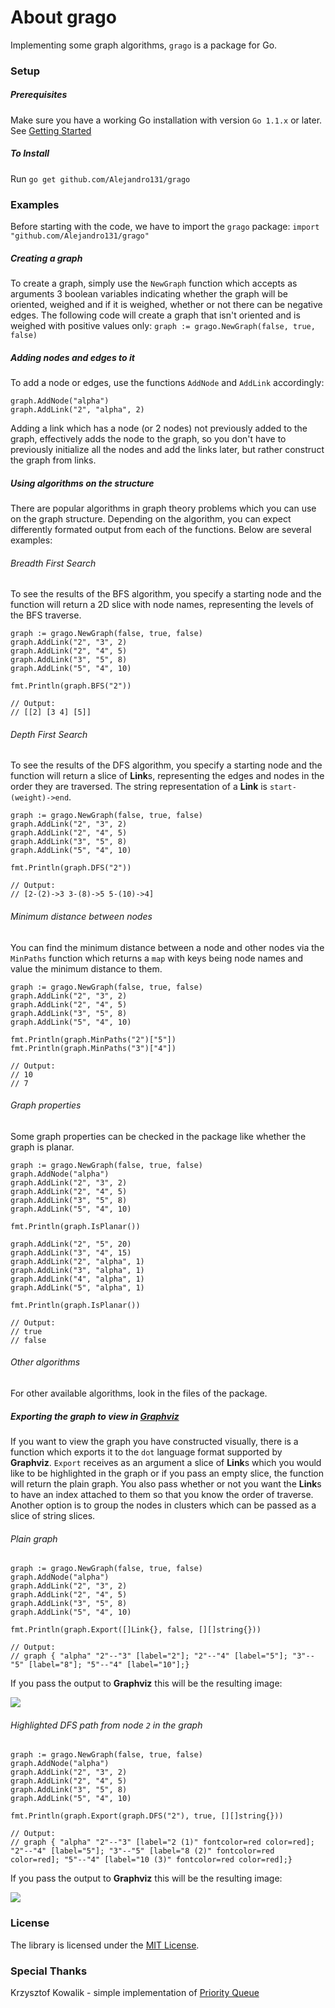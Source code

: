 # About grago

Implementing some graph algorithms, `grago` is a package for Go.

### Setup

##### Prerequisites

Make sure you have a working Go installation with version `Go 1.1.x` or later.
See [Getting Started](http://golang.org/doc/install.html)

##### To Install
Run ```go get github.com/Alejandro131/grago```

### Examples

Before starting with the code, we have to import the `grago` package:
```import "github.com/Alejandro131/grago"```

##### Creating a graph

To create a graph, simply use the `NewGraph` function which accepts as arguments
3 boolean variables indicating whether the graph will be oriented, weighed and
if it is weighed, whether or not there can be negative edges. The following code
will create a graph that isn't oriented and is weighed with positive values only:
```graph := grago.NewGraph(false, true, false)```

##### Adding nodes and edges to it

To add a node or edges, use the functions `AddNode` and `AddLink` accordingly:
```
graph.AddNode("alpha")
graph.AddLink("2", "alpha", 2)
```
Adding a link which has a node (or 2 nodes) not previously added to the graph,
effectively adds the node to the graph, so you don't have to previously initialize
all the nodes and add the links later, but rather construct the graph from links.

##### Using algorithms on the structure

There are popular algorithms in graph theory problems which you can use on the graph
structure. Depending on the algorithm, you can expect differently formated output from
each of the functions. Below are several examples:

###### Breadth First Search

To see the results of the BFS algorithm, you specify a starting node and the function will
return a 2D slice with node names, representing the levels of the BFS traverse.
```
graph := grago.NewGraph(false, true, false)
graph.AddLink("2", "3", 2)
graph.AddLink("2", "4", 5)
graph.AddLink("3", "5", 8)
graph.AddLink("5", "4", 10)

fmt.Println(graph.BFS("2"))

// Output:
// [[2] [3 4] [5]]
```

###### Depth First Search

To see the results of the DFS algorithm, you specify a starting node and the function will
return a slice of **Link**s, representing the edges and nodes in the order they are traversed.
The string representation of a **Link** is ```start-(weight)->end```.
```
graph := grago.NewGraph(false, true, false)
graph.AddLink("2", "3", 2)
graph.AddLink("2", "4", 5)
graph.AddLink("3", "5", 8)
graph.AddLink("5", "4", 10)

fmt.Println(graph.DFS("2"))

// Output:
// [2-(2)->3 3-(8)->5 5-(10)->4]
```

###### Minimum distance between nodes

You can find the minimum distance between a node and other nodes via the `MinPaths` function
which returns a `map` with keys being node names and value the minimum distance to them.
```
graph := grago.NewGraph(false, true, false)
graph.AddLink("2", "3", 2)
graph.AddLink("2", "4", 5)
graph.AddLink("3", "5", 8)
graph.AddLink("5", "4", 10)

fmt.Println(graph.MinPaths("2")["5"])
fmt.Println(graph.MinPaths("3")["4"])

// Output:
// 10
// 7
```

###### Graph properties

Some graph properties can be checked in the package like whether the graph is planar.
```
graph := grago.NewGraph(false, true, false)
graph.AddNode("alpha")
graph.AddLink("2", "3", 2)
graph.AddLink("2", "4", 5)
graph.AddLink("3", "5", 8)
graph.AddLink("5", "4", 10)

fmt.Println(graph.IsPlanar())

graph.AddLink("2", "5", 20)
graph.AddLink("3", "4", 15)
graph.AddLink("2", "alpha", 1)
graph.AddLink("3", "alpha", 1)
graph.AddLink("4", "alpha", 1)
graph.AddLink("5", "alpha", 1)

fmt.Println(graph.IsPlanar())

// Output:
// true
// false
```

###### Other algorithms

For other available algorithms, look in the files of the package.

##### Exporting the graph to view in [Graphviz](http://www.graphviz.org/)

If you want to view the graph you have constructed visually, there is a function
which exports it to the `dot` language format supported by **Graphviz**. `Export` receives
as an argument a slice of **Link**s which you would like to be highlighted in the graph or
if you pass an empty slice, the function will return the plain graph. You also pass whether
or not you want the **Link**s to have an index attached to them so that you know the order
of traverse. Another option is to group the nodes in clusters which can be passed as a slice
of string slices.

###### Plain graph

```
graph := grago.NewGraph(false, true, false)
graph.AddNode("alpha")
graph.AddLink("2", "3", 2)
graph.AddLink("2", "4", 5)
graph.AddLink("3", "5", 8)
graph.AddLink("5", "4", 10)

fmt.Println(graph.Export([]Link{}, false, [][]string{}))

// Output:
// graph { "alpha" "2"--"3" [label="2"]; "2"--"4" [label="5"]; "3"--"5" [label="8"]; "5"--"4" [label="10"];}
```

If you pass the output to **Graphviz** this will be the resulting image:

![](graph.png)

###### Highlighted DFS path from node `2` in the graph

```
graph := grago.NewGraph(false, true, false)
graph.AddNode("alpha")
graph.AddLink("2", "3", 2)
graph.AddLink("2", "4", 5)
graph.AddLink("3", "5", 8)
graph.AddLink("5", "4", 10)

fmt.Println(graph.Export(graph.DFS("2"), true, [][]string{}))

// Output:
// graph { "alpha" "2"--"3" [label="2 (1)" fontcolor=red color=red]; "2"--"4" [label="5"]; "3"--"5" [label="8 (2)" fontcolor=red color=red]; "5"--"4" [label="10 (3)" fontcolor=red color=red];}
```

If you pass the output to **Graphviz** this will be the resulting image:

![](graphHighlights.png)

### License

The library is licensed under the [MIT License](LICENSE).

### Special Thanks

Krzysztof Kowalik - simple implementation of [Priority Queue](http://github.com/nu7hatch/gopqueue)
